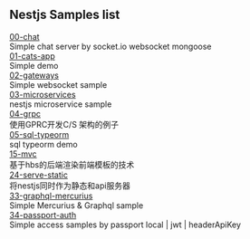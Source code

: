 
## Nestjs Samples list

[00-chat](https://github.com/quickly3/nest-samples/tree/main/samples/00-chat)  
Simple chat server by socket.io websocket mongoose  
[01-cats-app](https://github.com/quickly3/nest-samples/tree/main/samples/01-cats-app)  
Simple demo  
[02-gateways](https://github.com/quickly3/nest-samples/tree/main/samples/02-gateways)   
Simple websocket sample  
[03-microservices](https://github.com/quickly3/nest-samples/tree/main/samples/03-microservices)  
nestjs microservice sample  
[04-grpc](https://github.com/quickly3/nest-samples/tree/main/samples/04-grpc)   
使用GPRC开发C/S 架构的例子  
[05-sql-typeorm](https://github.com/quickly3/nest-samples/tree/main/samples/05-sql-typeorm)  
sql typeorm demo  
[15-mvc](https://github.com/quickly3/nest-samples/tree/main/samples/15-mvc)  
基于hbs的后端渲染前端模板的技术  
[24-serve-static](https://github.com/quickly3/nest-samples/tree/main/samples/24-serve-static)  
将nestjs同时作为静态和api服务器  
[33-graphql-mercurius](https://github.com/quickly3/nest-samples/tree/main/samples/33-graphql-mercurius)  
Simple Mercurius & Graphql sample  
[34-passport-auth](https://github.com/quickly3/nest-samples/tree/main/samples/34-passport-auth)  
Simple access samples by passport local | jwt | headerApiKey  